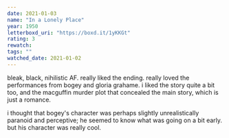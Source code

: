 ```yaml
---
date: 2021-01-03
name: "In a Lonely Place"
year: 1950
letterboxd_uri: "https://boxd.it/1yKKGt"
rating: 3
rewatch: 
tags: ""
watched_date: 2021-01-02
---
```


bleak, black, nihilistic AF. really liked the ending. really loved the performances from bogey and gloria grahame. i liked the story quite a bit too, and the macguffin murder plot that concealed the main story, which is just a romance.

i thought that bogey's character was perhaps slightly unrealistically paranoid and perceptive; he seemed to know what was going on a bit early. but his character was really cool.
